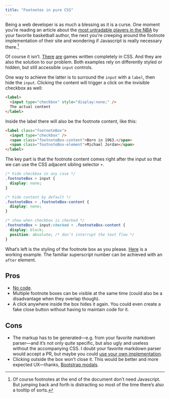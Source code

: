 ```yaml
---
title: "Footnotes in pure CSS"
---
```


Being a web developer is as much a blessing as it is a curse. One moment you’re reading an article about the [most untradable players in the NBA](http://grantland.com/features/2015-nba-trade-value-part-3-the-final-countdown/) by your favorite basketball author, the next you’re creeping around the footnote implementation of their site and wondering if Javascript is really necessary there.[^1]

Of course it isn’t. [There](http://cssdeck.com/labs/css-panic-game) [are](http://codepen.io/ziga-miklic/pen/Fagmh) games written completely in CSS. And they are also the solution to our problem. Both examples rely on differently styled or hidden, but still accessible `input` controls.

One way to achieve the latter is to surround the `input` with a `label`, then hide the `input`. Clicking the content will trigger a click on the invisible checkbox as well:

~~~ html
<label>
  <input type="checkbox" style="display:none;" />
  The actual content
</label>
~~~

Inside the label there will also be the footnote content, like this:

~~~ html
<label class="footnoteBox">
  <input type="checkbox" />
  <span class="footnoteBox-content">Born in 1963.</span>
  <span class="footnoteBox-element">Michael Jordan</span>
</label>
~~~

The key part is that the footnote content comes right after the input so that we can use the CSS adjacent sibling selector `+`.

~~~ css
/* hide checkbox in any case */
.footnoteBox > input {
  display: none;
}

/* hide content by default */
.footnoteBox > .footnoteBox-content {
  display: none;
}

/* show when checkbox is checked */
.footnoteBox > input:checked + .footnoteBox-content {
  display: block;
  position: absolute; /* don’t interrupt the text flow */
}
~~~

What’s left is the styling of the footnote box as you please. [Here](http://codepen.io/anon/pen/RNERdX) is a working example. The familiar superscript number can be achieved with an `after` element.

## Pros

* [No code](http://blog.codinghorror.com/the-best-code-is-no-code-at-all/).
* Multiple footnote boxes can be visible at the same time (could also be a disadvantage when they overlap though).
* A click anywhere inside the box hides it again. You could even create a fake close button without having to maintain code for it.

## Cons

* The markup has to be generated—e.g. from your favorite markdown parser—and it’s not only quite specific, but also ugly and useless without the accompanying CSS. I doubt your favorite markdown parser would accept a PR, but maybe you could [use your own implementation](https://github.com/TheFox/jekyll-bigfootnotes).
* Clicking outside the box won’t close it. This would be better and more expected UX—thanks, [Bootstrap modals](http://getbootstrap.com/javascript/#modals).

[^1]: Of course footnotes at the end of the document don’t need Javascript. But jumping back and forth is distracting so most of the time there’s also a tooltip of sorts.